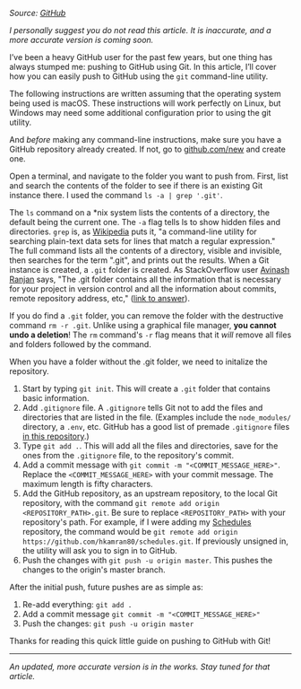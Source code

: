 *Source: [GitHub](https://github.com)*

*I personally suggest you do not read this article. It is inaccurate, and a more accurate version is coming soon.*

I’ve been a heavy GitHub user for the past few years, but one thing has always stumped me: pushing to GitHub using Git. In this article, I’ll cover how you can easily push to GitHub using the `git` command-line utility.

The following instructions are written assuming that the operating system being used is macOS. These instructions will work perfectly on Linux, but Windows may need some additional configuration prior to using the git utility.

And *before* making any command-line instructions, make sure you have a GitHub repository already created. If not, go to [github.com/new](https://github.com/new) and create one.

Open a terminal, and navigate to the folder you want to push from. First, list and search the contents of the folder to see if there is an existing Git instance there. I used the command `ls -a | grep '.git'`.

The `ls` command on a *nix system lists the contents of a directory, the default being the current one. The `-a` flag tells ls to show hidden files and directories. `grep` is, as [Wikipedia](https://en.wikipedia.org/wiki/Grep) puts it, "a command-line utility for searching plain-text data sets for lines that match a regular expression." The full command lists all the contents of a directory, visible and invisible, then searches for the term ".git", and prints out the results. When a Git instance is created, a `.git` folder is created. As StackOverflow user [Avinash Ranjan](https://stackoverflow.com/users/4447903/avinash-ranjan) says, "The .git folder contains all the information that is necessary for your project in version control and all the information about commits, remote repository address, etc," ([link to answer](https://stackoverflow.com/a/29220296/7313822)).

If you do find a `.git` folder, you can remove the folder with the destructive command `rm -r .git`. Unlike using a graphical file manager, **you cannot undo a deletion**! The `rm` command's `-r` flag means that it *will* remove all files and folders followed by the command.

When you have a folder without the .git folder, we need to initalize the repository.

1. Start by typing `git init`. This will create a `.git` folder that contains basic information.
2. Add `.gitignore` file. A `.gitignore` tells Git not to add the files and directories that are listed in the file. (Examples include the `node_modules/` directory, a `.env`, etc. GitHub has a good list of premade `.gitignore` files [in this repository](https://github.com/github/gitignore).)
3. Type `git add .`. This will add all the files and directories, save for the ones from the `.gitignore` file, to the repository's commit.
4. Add a commit message with `git commit -m "<COMMIT_MESSAGE_HERE>"`. Replace the `<COMMIT_MESSAGE_HERE>` with your commit message. The maximum length is fifty characters.
5. Add the GitHub repository, as an upstream repository, to the local Git repository, with the command `git remote add origin <REPOSITORY_PATH>.git`. Be sure to replace `<REPOSITORY_PATH>` with your repository's path. For example, if I were adding my [Schedules](https://github.com/hkamran80/schedules) repository, the command would be `git remote add origin https://github.com/hkamran80/schedules.git`. If previously unsigned in, the utility will ask you to sign in to GitHub.
6. Push the changes with `git push -u origin master`. This pushes the changes to the origin's master branch.

After the initial push, future pushes are as simple as:
1. Re-add everything: `git add .`
2. Add a commit message `git commit -m "<COMMIT_MESSAGE_HERE>"`
3. Push the changes: `git push -u origin master`

Thanks for reading this quick little guide on pushing to GitHub with Git!

---
*An updated, more accurate version is in the works. Stay tuned for that article.*